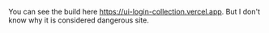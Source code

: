You can see the build here https://ui-login-collection.vercel.app. But I don't know why it is considered dangerous site.

